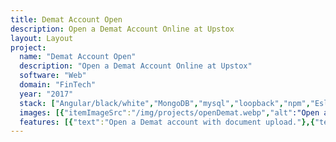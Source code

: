 ```yaml
---
title: Demat Account Open
description: Open a Demat Account Online at Upstox
layout: Layout
project:
  name: "Demat Account Open"
  description: "Open a Demat Account Online at Upstox"
  software: "Web"
  domain: "FinTech"
  year: "2017"
  stack: ["Angular/black/white","MongoDB","mysql","loopback","npm","Eslint","Prettier","github/black/white"]
  images: [{"itemImageSrc":"/img/projects/openDemat.webp","alt":"Open a Demat Account Online: Demat Account Opening at Upstox"}]
  features: [{"text":"Open a Demat account with document upload."},{"text":"PAN, Aadhar, IPV, and cancelled check verification"},{"text":"Lead to CRM system"},{"text":"Scrutiny of lead"},{"text":"Upload details to NSE, BSE, and MCX"},{"text":"Report based on the flow of lead"}]
---
```


<ProjectCard :project="$frontmatter.project" />
